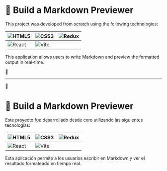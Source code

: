 # 📝 Build a Markdown Previewer  

This project was developed from scratch using the following technologies:  

| ![HTML5](https://img.shields.io/badge/-HTML5-333333?style=flat&logo=html5) | ![CSS3](https://img.shields.io/badge/-CSS3-333333?style=flat&logo=css3&logoColor=1572B6) | ![Redux](https://img.shields.io/badge/-Redux-333333?style=flat&logo=redux&logoColor=764ABC) |  
|---|---|---|  
| ![React](https://img.shields.io/badge/-React-333333?style=flat&logo=react) | ![Vite](https://img.shields.io/badge/-Vite-333333?style=flat&logo=vite&logoColor=646CFF) |  

This application allows users to write Markdown and preview the formatted output in real-time.  


🐂

---

🐂

# 📝 Build a Markdown Previewer  

Este proyecto fue desarrollado desde cero utilizando las siguientes tecnologías:  

| ![HTML5](https://img.shields.io/badge/-HTML5-333333?style=flat&logo=html5) | ![CSS3](https://img.shields.io/badge/-CSS3-333333?style=flat&logo=css3&logoColor=1572B6) | ![Redux](https://img.shields.io/badge/-Redux-333333?style=flat&logo=redux&logoColor=764ABC) |  
|---|---|---|  
| ![React](https://img.shields.io/badge/-React-333333?style=flat&logo=react) | ![Vite](https://img.shields.io/badge/-Vite-333333?style=flat&logo=vite&logoColor=646CFF) |  

Esta aplicación permite a los usuarios escribir en Markdown y ver el resultado formateado en tiempo real.  